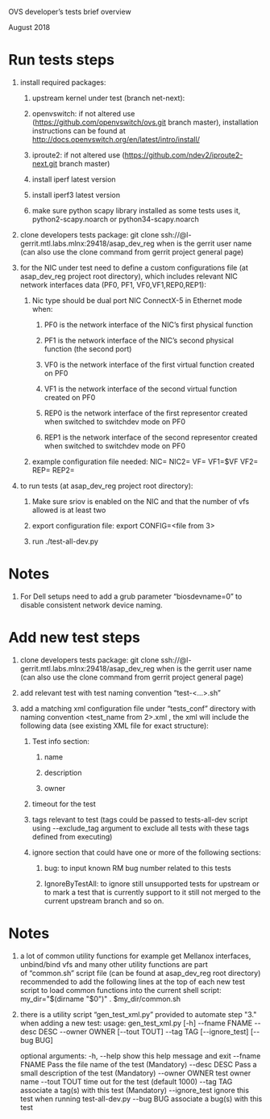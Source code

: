 OVS developer’s tests brief overview

August 2018

Run tests steps
===============

1.  install required packages:

    1.  upstream kernel under test (branch net-next):

    2.  openvswitch:
        if not altered use (https://github.com/openvswitch/ovs.git branch
        master), installation instructions can be found at
        http://docs.openvswitch.org/en/latest/intro/install/

    3.  iproute2: if not altered use
        (https://github.com/ndev2/iproute2-next.git branch master)

    4.  install iperf latest version

    5.  install iperf3 latest version

    6.  make sure python scapy library installed as some tests uses it,
        python2-scapy.noarch or python34-scapy.noarch

2.  clone developers tests package:
    git clone ssh://<user>@l-gerrit.mtl.labs.mlnx:29418/asap_dev_reg
    when <user> is the gerrit user name (can also use the clone command from
    gerrit project general page)

3.  for the NIC under test need to define a custom configurations file (at
    asap_dev_reg project root directory), which includes relevant NIC network
    interfaces data (PF0, PF1, VF0,VF1,REP0,REP1):

    1.  Nic type should be dual port NIC ConnectX-5 in Ethernet mode when:

        1.  PF0 is the network interface of the NIC’s first physical function

        2.  PF1 is the network interface of the NIC’s second physical function
            (the second port)

        3.  VF0 is the network interface of the first virtual function created
            on PF0

        4.  VF1 is the network interface of the second virtual function created
            on PF0

        5.  REP0 is the network interface of the first representor created when
            switched to switchdev mode on PF0

        6.  REP1 is the network interface of the second representor created when
            switched to switchdev mode on PF0

    2.  example configuration file needed:
        NIC=<PF0>
        NIC2=<PF1>
        VF=<VF0>
        VF1=$VF
        VF2=<VF1>
        REP=<REP0>
        REP2=<REP1>

4.  to run tests (at asap_dev_reg project root directory):

    1.  Make sure sriov is enabled on the NIC and that the number
        of vfs allowed is at least two

    2.  export configuration file:
        export CONFIG=<file from 3>

    3.  run ./test-all-dev.py


Notes
=====

1. For Dell setups need to add a grub parameter “biosdevname=0” to
   disable consistent network device naming.

Add new test steps
==================

1.  clone developers tests package:
    git clone ssh://<user>@l-gerrit.mtl.labs.mlnx:29418/asap_dev_reg
    when <user> is the gerrit user name (can also use the clone command from
    gerrit project general page)

2.  add relevant test with test naming convention “test-<…>.sh”

3.  add a matching xml configuration file under “tests_conf” directory with
    naming convention <test_name from 2>.xml , the xml will include the
    following data (see existing XML file for exact structure):

    1.  Test info section:

        1.  name

        2.  description

        3.  owner

    2.  timeout for the test

    3.  tags relevant to test (tags could be passed to tests-all-dev script
        using --exclude_tag argument to exclude all tests with these tags
        defined from executing)

    4.  ignore section that could have one or more of the following sections:

        1.  bug: to input known RM bug number related to this tests

        2.  IgnoreByTestAll: to ignore still unsupported tests for upstream or
            to mark a test that is currently support to it still not merged to
            the current upstream branch and so on.


Notes
=====

1.  a lot of common utility functions for example get Mellanox interfaces,
    unbind/bind vfs and many other utility functions are part of “common.sh”
    script file (can be found at asap_dev_reg root directory) recommended to add
    the following lines at the top of each new test script to load common
    functions into the current shell script:
    my_dir="\$(dirname "\$0")"
    . \$my_dir/common.sh

2. there is a utility script “gen_test_xml.py” provided to automate step "3."
   when adding a new test:
        usage: gen_test_xml.py [-h] --fname FNAME --desc DESC --owner OWNER
                       [--tout TOUT] --tag TAG [--ignore_test] [--bug BUG]

	optional arguments:
		-h, --help     show this help message and exit
		--fname FNAME  Pass the file name of the test (Mandatory)
		--desc DESC    Pass a small description of the test (Mandatory)
		--owner OWNER  test owner name
		--tout TOUT    time out for the test (default 1000)
		--tag TAG      associate a tag(s) with this test (Mandatory)
		--ignore_test  ignore this test when running test-all-dev.py
		--bug BUG      associate a bug(s) with this test

